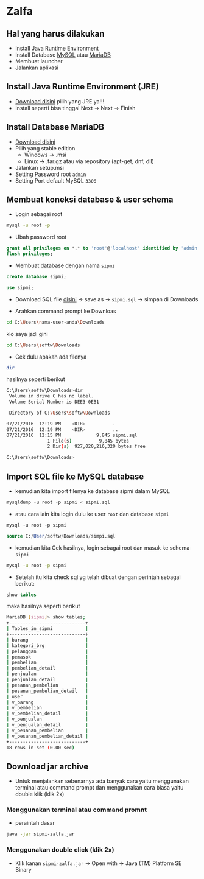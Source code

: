 # Zalfa



## Hal yang harus dilakukan

* Install Java Runtime Environment
* Install Database [MySQL](http://dev.mysql.com/downloads/installer/) atau [MariaDB](https://mariadb.org/download/)
* Membuat launcher
* Jalankan aplikasi

## Install Java Runtime Environment (JRE)

* [Download disini](http://www.oracle.com/technetwork/java/javase/downloads/) pilih yang JRE ya!!!
* Install seperti bisa tinggal Next -> Next -> Finish

## Install Database MariaDB

* [Download disini](https://mariadb.org/download/)
* Pilih yang stable edition
  * Windows -> .msi
  * Linux -> .tar.gz atau via repository (apt-get, dnf, dll)
* Jalankan setup.msi
* Setting Password root ```admin```
* Setting Port default MySQL ```3306```

## Membuat koneksi database & user schema

* Login sebagai root

```bash
mysql -u root -p
```

* Ubah password root

```sql
grant all privileges on *.* to 'root'@'localhost' identified by 'admin';
flush privileges;
```

* Membuat database dengan nama ```sipmi```

```sql
create database sipmi;

use sipmi;
```

* Download SQL file [disini]() -> save as -> ```sipmi.sql``` -> simpan di Downloads

* Arahkan command prompt ke Downloas

```bash
cd C:\Users\nama-user-anda\Downloads
```

klo saya jadi gini

```bash
cd C:\Users\softw\Downloads
```

* Cek dulu apakah ada filenya

```bash
dir
```

hasilnya seperti berikut

```bash
C:\Users\softw\Downloads>dir
 Volume in drive C has no label.
 Volume Serial Number is DEE3-0EB1

 Directory of C:\Users\softw\Downloads

07/21/2016  12:19 PM    <DIR>          .
07/21/2016  12:19 PM    <DIR>          ..
07/21/2016  12:15 PM             9,845 sipmi.sql
               1 File(s)          9,845 bytes
               2 Dir(s)  927,020,216,320 bytes free

C:\Users\softw\Downloads>
```

## Import SQL file ke MySQL database

* kemudian kita import filenya ke database sipmi dalam MySQL

```sql
mysqldump -u root -p sipmi < sipmi.sql
```

* atau cara lain kita login dulu ke user ```root``` dan database ```sipmi```

```sql
mysql -u root -p sipmi

source C:/User/softw/Downloads/simpi.sql
```

* kemudian kita Cek hasilnya, login sebagai root dan masuk ke schema ```sipmi```

```bash
mysql -u root -p sipmi
```

* Setelah itu kita check sql yg telah dibuat dengan perintah sebagai berikut:

```sql
show tables
```

maka hasilnya seperti berikut

```bash
MariaDB [sipmi]> show tables;
+----------------------------+
| Tables_in_sipmi            |
+----------------------------+
| barang                     |
| kategori_brg               |
| pelanggan                  |
| pemasok                    |
| pembelian                  |
| pembelian_detail           |
| penjualan                  |
| penjualan_detail           |
| pesanan_pembelian          |
| pesanan_pembelian_detail   |
| user                       |
| v_barang                   |
| v_pembelian                |
| v_pembelian_detail         |
| v_penjualan                |
| v_penjualan_detail         |
| v_pesanan_pembelian        |
| v_pesanan_pembelian_detail |
+----------------------------+
18 rows in set (0.00 sec)
```

## Download jar archive

* Untuk menjalankan sebenarnya ada banyak cara yaitu menggunakan terminal atau command prompt dan menggunakan cara biasa yaitu double klik (klik 2x)

### Menggunakan terminal atau command promnt

* peraintah dasar

```bash
java -jar sipmi-zalfa.jar
```

### Menggunakan double click (klik 2x)

* Klik kanan ```sipmi-zalfa.jar``` -> Open with -> Java (TM) Platform SE Binary
